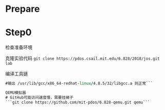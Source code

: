 # Prepare

# Step0
检查准备环境

克隆实验代码
```git clone https://pdos.csail.mit.edu/6.828/2018/jos.git lab```

编译工具链
```gcc -m32 -print-libgcc-file-name
#输出 /usr/lib/gcc/x86_64-redhat-linux/4.8.5/32/libgcc.a 则正常```

QEMU模拟器
# GitHub可能访问速度慢，需要挂梯子
```git clone https://github.com/mit-pdos/6.828-qemu.git qemu```
